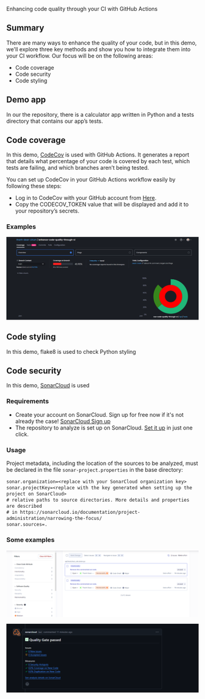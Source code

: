 Enhancing code quality through your CI with GitHub Actions

## Summary

There are many ways to enhance the quality of your code, but in this demo, we'll explore three key methods and show you how to integrate them into your CI workflow. Our focus will be on the following areas:

- Code coverage
- Code security
- Code styling

## Demo app

In our the repository, there is a calculator app written in Python and a tests directory that contains our app’s tests.

## Code coverage

In this demo, [CodeCov](https://about.codecov.io/) is used with GitHub Actions. It generates a report that details what percentage of your code is covered by each test, which tests are failing, and which branches aren’t being tested.

You can set up CodeCov in your GitHub Actions workflow easily by following these steps:

- Log in to CodeCov with your GitHub account from [Here](https://app.codecov.io/login/).
- Copy the CODECOV_TOKEN value that will be displayed and add it to your repository’s secrets.

### Examples

![alt text](image.png)

## Code styling

In this demo, flake8 is used to check Python styling

## Code security

In this demo, [SonarCloud](https://www.sonarsource.com/) is used

### Requirements

- Create your account on SonarCloud. Sign up for free now if it's not already the case! [SonarCloud Sign up](https://www.sonarsource.com/products/sonarcloud/signup/?utm_medium=referral&utm_source=github&utm_campaign=sc-signup&utm_content=signup-sonarcloud-listing-x-x&utm_term=ww-psp-x)
- The repository to analyze is set up on SonarCloud. [Set it up](https://sonarcloud.io/projects/create) in just one click.

### Usage

Project metadata, including the location of the sources to be analyzed, must be declared in the file `sonar-project.properties` in the base directory:

```
sonar.organization=<replace with your SonarCloud organization key>
sonar.projectKey=<replace with the key generated when setting up the project on SonarCloud>
# relative paths to source directories. More details and properties are described
# in https://sonarcloud.io/documentation/project-administration/narrowing-the-focus/
sonar.sources=.
```

### Some examples

![alt text](image-1.png)

![alt text](image-2.png)
